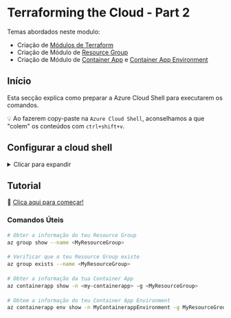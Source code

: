 # Terraforming the Cloud - Part 2

Temas abordados neste modulo:

* Criação de [Módulos de Terraform](https://www.terraform.io/docs/language/modules/syntax.html)
* Criação de Módulo de [Resource Group](https://registry.terraform.io/providers/hashicorp/azurerm/latest/docs/resources/resource_group)
* Criação de Módulo de [Container App](https://registry.terraform.io/providers/hashicorp/azurerm/latest/docs/resources/container_app) e [Container App Environment](https://registry.terraform.io/providers/hashicorp/azurerm/latest/docs/resources/container_app_environment)

## Início

Esta secção explica como preparar a Azure Cloud Shell para executarem os comandos.

💡 Ao fazerem copy-paste na `Azure Cloud Shell`, aconselhamos a que "colem" os conteúdos com `ctrl+shift+v`.

## Configurar a cloud shell

<details>

<summary>Clicar para expandir</summary>

Abrir o endereço: <a href="https://portal.azure.com" target="_blank">Open Azure Portal</a>

Autenticar na Azure Cloud:

![alt text](/images/sign_in.png)

Abrir a Cloud Shell:

![alt text](/images/cloud_shell.png)

Selecionar Bash:

![alt text](/images/bash_pshell.png)

Seleciona "Mount storage account" e a subscrição <>

![alt text](/images/subscription.png)

Seleciona "Select existing storage account" e clica "Next"

![alt text](/images/mount_storage.png)

Seleciona a subscrição <>, o Resource Group "tf-azure-workshop-rg", a Storage account name "tfazureworkshopsa" e o File share "fileshare" e clica "Select"

![alt text](/images/select_storage_account.png)

Faz apply

![alt text](/images/storage_subscription_apply.png)

Mudar para o editor:

![alt text](/images/choose_editor.png)

Confirmar a mudança:

![alt text](/images/classic_shell.png)

Clonar o projeto:

```bash
git clone https://github.com/tentwentyone/terraforming-the-cloud-azure-basic-part2.git
```

Mudar de diretório.

```bash
cd terraforming-the-cloud-azure-basic-part2
```

Abrir o editor:

![alt text](/images/open_editor.png)

⚠️ NOTA: o editor não atualiza automaticamente quaisquer mudanças, é preciso clicar no botão de refresh, localizado aqui.

![alt text](/images/refresh_vscode.png)

Setup está completo!

![alt text](/images/setup_complete.png)

</details>

## Tutorial

🧭 [Clica aqui para começar!](tutorial.md)

### Comandos Úteis

```bash
# Obter a informação do teu Resource Group
az group show --name <MyResourceGroup>

# Verificar que o teu Resource Group existe
az group exists --name <MyResourceGroup>

# Obter a informação da tua Container App
az containerapp show -n <my-containerapp> -g <MyResourceGroup>

# Obtem a informação do teu Container App Environment
az containerapp env show -n MyContainerappEnvironment -g MyResourceGroup

```
